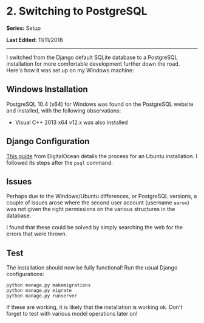 # 2. Switching to PostgreSQL

**Series:** Setup

**Last Edited:** 11/11/2018

---
I switched from the Django default SQLite database to a PostgreSQL installation for more comfortable development further down the road. Here's  how it was set up on my Windows machine:

## Windows Installation
PostgreSQL 10.4 (x64) for Windows was found on the PostgreSQL website and installed, with the following observations:
- Visual C++ 2013 x64 v12.x was also installed

## Django Configuration
[This guide](https://www.digitalocean.com/community/tutorials/how-to-use-postgresql-with-your-django-application-on-ubuntu-14-04) from DigitalOcean details the process for an Ubuntu installation. I followed its steps after the `psql` command.

## Issues
Perhaps due to the Windows/Ubuntu differences, or PostgreSQL versions, a couple of issues arose where the second user account (username `aaron`) was not given the right permissions on the various structures in the database.

I found that these could be solved by simply searching the web for the errors that were thrown.

## Test
The installation should now be fully functional! Run the usual Django configurations:
```
python manage.py makemigrations
python manage.py migrate
python manage.py runserver
```

If these are working, it is likely that the installation is working ok. Don't forget to test with various model operations later on!




